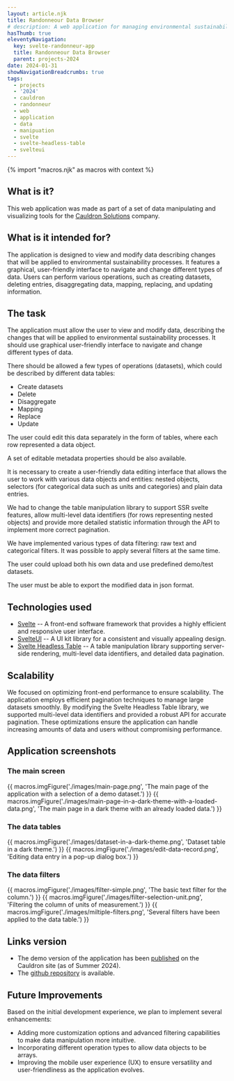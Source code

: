 ```yaml
---
layout: article.njk
title: Randonneour Data Browser
# description: A web application for managing environmental sustainability data flows
hasThumb: true
eleventyNavigation:
  key: svelte-randonneur-app
  title: Randonneour Data Browser
  parent: projects-2024
date: 2024-01-31
showNavigationBreadcrumbs: true
tags:
  - projects
  - '2024'
  - cauldron
  - randonneur
  - web
  - application
  - data
  - manipuation
  - svelte
  - svelte-headless-table
  - svelteui
---
```


<!--
@changed 2024.06.21, 21:38
-->

{% import "macros.njk" as macros with context %}

## What is it?

This web application was made as part of a set of data manipulating and visualizing tools for the [Cauldron Solutions](https://www.cauldron.ch/) company.

## What is it intended for?

The application is designed to view and modify data describing changes that will be applied to environmental sustainability processes. It features a graphical, user-friendly interface to navigate and change different types of data. Users can perform various operations, such as creating datasets, deleting entries, disaggregating data, mapping, replacing, and updating information.

## The task

The application must allow the user to view and modify data, describing the changes that will be applied to environmental sustainability processes. It should use graphical user-friendly interface to navigate and change different types of data.

There should be allowed a few types of operations (datasets), which could be described by different data tables:

- Create datasets
- Delete
- Disaggregate
- Mapping
- Replace
- Update

The user could edit this data separately in the form of tables, where each row represented a data object.

A set of editable metadata properties should be also available.

It is necessary to create a user-friendly data editing interface that allows the user to work with various data objects and entities: nested objects, selectors (for categorical data such as units and categories) and plain data entries.

We had to change the table manipulation library to support SSR svelte features, allow multi-level data identifiers (for rows representing nested objects) and provide more detailed statistic information through the API to implement more correct pagination.

We have implemented various types of data filtering: raw text and categorical filters. It was possible to apply several filters at the same time.

The user could upload both his own data and use predefined demo/test datasets.

The user must be able to export the modified data in json format.

## Technologies used

- [Svelte](https://svelte.dev/) -- A front-end software framework that provides a highly efficient and responsive user interface.
- [SvelteUI](https://svelteui.dev/) -- A UI kit library for a consistent and visually appealing design.
- [Svelte Headless Table](https://svelte-headless-table.bryanmylee.com/) -- A table manipulation library supporting server-side rendering, multi-level data identifiers, and detailed data pagination.

## Scalability

We focused on optimizing front-end performance to ensure scalability. The application employs efficient pagination techniques to manage large datasets smoothly. By modifying the Svelte Headless Table library, we supported multi-level data identifiers and provided a robust API for accurate pagination. These optimizations ensure the application can handle increasing amounts of data and users without compromising performance.

## Application screenshots

### The main screen

{{ macros.imgFigure('./images/main-page.png', 'The main page of the application with a selection of a demo dataset.') }}
{{ macros.imgFigure('./images/main-page-in-a-dark-theme-with-a-loaded-data.png', 'The main page in a dark theme with an already loaded data.') }}

### The data tables

{{ macros.imgFigure('./images/dataset-in-a-dark-theme.png', 'Dataset table in a dark theme.') }}
{{ macros.imgFigure('./images/edit-data-record.png', 'Editing data entry in a pop-up dialog box.') }}

### The data filters

{{ macros.imgFigure('./images/filter-simple.png', 'The basic text filter for the column.') }}
{{ macros.imgFigure('./images/filter-selection-unit.png', 'Filtering the column of units of measurement.') }}
{{ macros.imgFigure('./images/miltiple-filters.png', 'Several filters have been applied to the data table.') }}

## Links version

- The demo version of the application has been [published](https://matchbox.cauldron.ch/) on the Cauldron site (as of Summer 2024).
- The [github repository](https://github.com/lilliputten/svelte-randonneur-app) is available.

## Future Improvements

Based on the initial development experience, we plan to implement several enhancements:

- Adding more customization options and advanced filtering capabilities to make data manipulation more intuitive.
- Incorporating different operation types to allow data objects to be arrays.
- Improving the mobile user experience (UX) to ensure versatility and user-friendliness as the application evolves.
